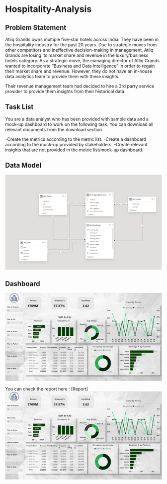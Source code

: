 # Hospitality-Analysis

## Problem Statement

Atliq Grands owns multiple five-star hotels across India. They have been in the hospitality industry for the past 20 years. Due to strategic moves from other competitors and ineffective decision-making in management, Atliq Grands are losing its market share and revenue in the luxury/business hotels category. As a strategic move, the managing director of Atliq Grands wanted to incorporate “Business and Data Intelligence” in order to regain their market share and revenue. However, they do not have an in-house data analytics team to provide them with these insights.

Their revenue management team had decided to hire a 3rd party service provider to provide them insights from their historical data.

## Task List
You are a data analyst who has been provided with sample data and a mock-up dashboard to work on the following task. You can download all relevant documents from the download section.

-Create the metrics according to the metric list.
-Create a dashboard according to the mock-up provided by stakeholders.
-Create relevant insights that are not provided in the metric list/mock-up dashboard.

## Data Model

<img src="https://github.com/TrivikramR/Hospitality-Analysis/blob/main/Data%20File/H%20Data%20model.png" class="center">

## Dashboard

<img src="https://github.com/TrivikramR/Hospitality-Analysis/blob/main/Data%20File/Hospitality.png" class="center">

You can check the report here : [Report]<img src="https://github.com/TrivikramR/Hospitality-Analysis/blob/main/Data%20File/Hospitality.png" class="center">


